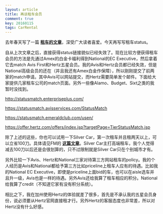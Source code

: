 ```yaml
---
layout: article
title: 再谈租车会员
comment: true
key: 20160115
tags: CarRental
---
```


去年春天写了一篇
**[租车的文章](https://willguxy.wordpress.com/2015/05/08/%E5%A6%82%E4%BD%95%E5%BE%97%E5%88%B0%E4%BE%BF%E5%AE%9C%E5%8F%88%E9%AB%98%E7%AB%AF%E7%9A%84%E7%A7%9F%E8%BD%A6%E4%BA%AB%E5%8F%97%EF%BC%9F/)**，深受广大读者喜爱。今天再写写租车status。

自从上次文章之后，直接获得status链接貌似已经失效了。现在比较方便获得租车会员的方法是先通过Amex的白金卡福利得到National的EC Executive，然后拿着它去match Avis First和Hertz五星会员。我的Avis和Hertz会员都已经失效，但是National高级会员的还在（并且我还有Amex白金作保障），所以刚刚提交了前两家的match申请。其中Avis可以网站提交，而Hertz需要简单发个邮件。下面给大家提供几家租车公司的match页面。另外一些像Alamo、Budget、Sixt之类的我暂时没找到。

http://statusmatch.enterpriseplus.com/

https://statusmatch.avisservices.com/StatusMatch

https://statusmatch.emeraldclub.com/usen/

https://offer.hertz.com/offers/index.jsp?targetPage=TierStatusMatch.jsp

除了上述的这些，你也可以试用一下Silver Car，第一次租车并且租两天以上，可以立省100刀。具体请见FM的
**[这篇文章](http://frequentmiler.boardingarea.com/2015/10/30/silvercar-100-off/)**。Silver Car主打高端租车，我个人觉得减去100刀以后还是会很划算的，只不过限制就是Silver Car只在个别城市才有。

另外比较一下Avis、Hertz和National三家对待第三方网站租车的policy。我的个人经历是Avis和National都给予第三方比如priceline上租车人应有的待遇。比如我的National EC Executive，即使是priceline上面bid的车，也可以在aisle选车并且升一级，Avis也是一样的待遇。另外Avis还给我算了租车相应的积分。National给我算了credit（不知道它家有没有积分系统）。

相比之下，我在加州使用Hertz的体验就差了很多，首先是不承认我的五星会员身份，说必须要从Hertz官网直接租才行。另外Hertz的客服态度也非常差，所以对Hertz没有什么好感。
